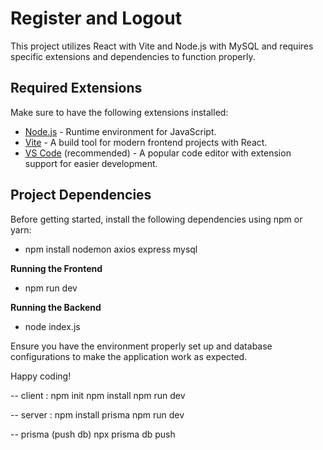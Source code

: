 # Register and Logout

This project utilizes React with Vite and Node.js with MySQL and requires specific extensions and dependencies to function properly.

## Required Extensions

Make sure to have the following extensions installed:

- [Node.js](https://nodejs.org/) - Runtime environment for JavaScript.
- [Vite](https://vitejs.dev/) - A build tool for modern frontend projects with React.
- [VS Code](https://code.visualstudio.com/) (recommended) - A popular code editor with extension support for easier development.

## Project Dependencies

Before getting started, install the following dependencies using npm or yarn:
- npm install nodemon axios express mysql


**Running the Frontend**
- npm run dev

**Running the Backend**
- node index.js

Ensure you have the environment properly set up and database configurations to make the application work as expected.

Happy coding!


-- client : 
npm init
npm install
npm run dev

-- server : 
npm install prisma
npm run dev

-- prisma (push db)
npx prisma db push
